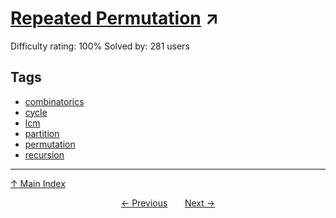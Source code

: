 # [Repeated Permutation](https://projecteuler.net/problem=483) ↗️

Difficulty rating: 100%
Solved by: 281 users
## Tags

- [combinatorics](../tags/combinatorics.md)
- [cycle](../tags/cycle.md)
- [lcm](../tags/lcm.md)
- [partition](../tags/partition.md)
- [permutation](../tags/permutation.md)
- [recursion](../tags/recursion.md)



---

[↑ Main Index](../README.md)


<div align=center><a href='482.md'>← Previous</a> &nbsp;&nbsp; &nbsp;&nbsp;  <a href='484.md'>Next →</a></div>
